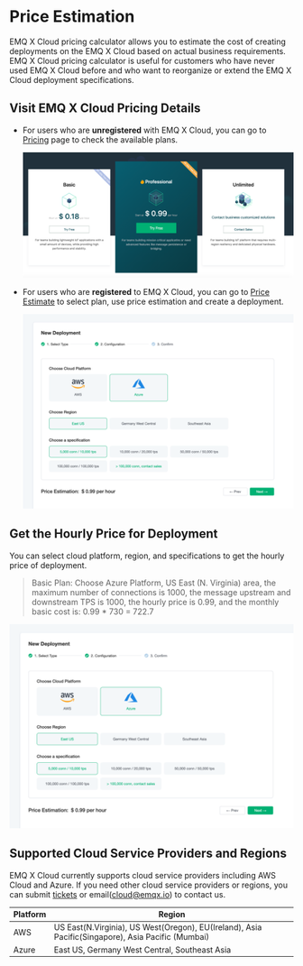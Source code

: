 # Price Estimation

EMQ X Cloud pricing calculator allows you to estimate the cost of creating deployments on the EMQ X Cloud based on actual business requirements. EMQ X Cloud pricing calculator is useful for customers who have never used EMQ X Cloud before and who want to reorganize or extend the EMQ X Cloud deployment specifications.



## Visit EMQ X Cloud Pricing Details

- For users who are **unregistered** with EMQ X Cloud, you can go to [Pricing](https://cloud.emqx.io/pricing) page to check the available plans.

  ![pricing](../_assets/pricing.png)

- For users who are **registered** to EMQ X Cloud, you can go to [Price Estimate](https://cloud.emqx.io/console/deployments/0?oper=new) to select plan, use price estimation and create a deployment.

  ![calculator](./_assets/calculator.png)



## Get the Hourly Price for Deployment

You can select cloud platform, region, and specifications to get the hourly price of deployment.

> Basic Plan: Choose Azure Platform, US East (N. Virginia) area, the maximum number of connections is 1000, the message upstream and downstream TPS is 1000, the hourly price is 0.99, and the monthly basic cost is: 0.99 * 730 = 722.7
  
  ![deployment_price](./_assets/calculator.png)


## Supported Cloud Service Providers and Regions

EMQ X Cloud currently supports cloud service providers including AWS Cloud and Azure. If you need other cloud service providers or regions, you can submit [tickets](../contact.md) or email(cloud@emqx.io) to contact us.

| Platform | Region                                                       |
| -------- | ------------------------------------------------------------ |
| AWS      | US East(N.Virginia), US West(Oregon), EU(Ireland), Asia Pacific(Singapore), Asia Pacific (Mumbai) |
| Azure    | East US, Germany West Central, Southeast Asia |